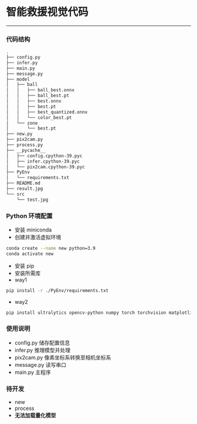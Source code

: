 # 智能救援视觉代码
---

### 代码结构

``` bash
.
├── config.py
├── infer.py
├── main.py
├── message.py
├── model
│   ├── ball
│   │   ├── ball_best.onnx
│   │   ├── ball_best.pt
│   │   ├── best.onnx
│   │   ├── best.pt
│   │   ├── best_quantized.onnx
│   │   └── color_best.pt
│   └── zone
│       └── best.pt
├── new.py
├── pix2cam.py
├── process.py
├── __pycache__
│   ├── config.cpython-39.pyc
│   ├── infer.cpython-39.pyc
│   └── pix2cam.cpython-39.pyc
├── PyEnv
│   └── requirements.txt
├── README.md
├── result.jpg
└── src
    └── test.jpg
```

### Python 环境配置
- 安装 miniconda
- 创建并激活虚拟环境
``` bash
conda create --name new python=3.9
conda activate new
```

- 安装 pip
- 安装所需库
- way1
``` bash
pip install -r ./PyEnv/requirements.txt
```
- way2
```bash
pip install ultralytics opencv-python numpy torch torchvision matplotlib pyserial
```


### 使用说明
- config.py 储存配置信息
- infer.py 推理模型并处理
- pix2cam.py 像素坐标系转换至相机坐标系
- message.py 读写串口
- main.py 主程序

### 待开发
- new
- process
- **无法加载量化模型**